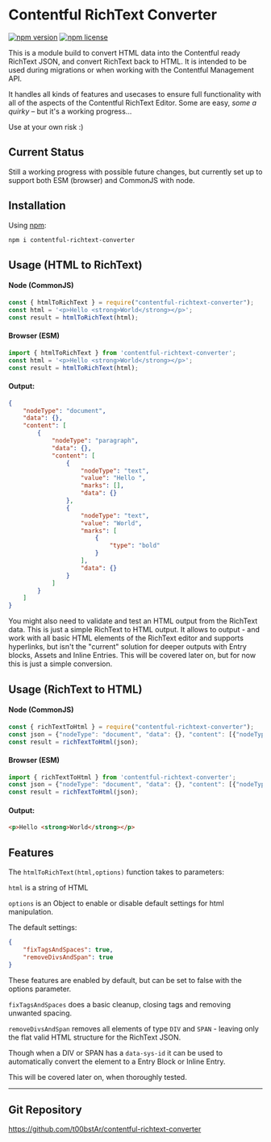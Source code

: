 # Contentful RichText Converter



[![npm version](https://img.shields.io/npm/v/contentful-richtext-converter)](https://www.npmjs.com/package/contentful-richtext-converter)
[![npm license](https://img.shields.io/npm/l/contentful-richtext-converter)](https://www.npmjs.com/package/contentful-richtext-converter)


This is a module build to convert HTML data into the Contentful ready RichText JSON, and convert RichText back to HTML. 
It is intended to be used during migrations or when working with the Contentful Management API.

It handles all kinds of features and usecases to ensure full functionality with all of the aspects of the Contentful RichText Editor.
Some are easy, *some a quirky* – but it's a working progress...


Use at your own risk :)

## Current Status

Still a working progress with possible future changes, but currently set up to support both ESM (browser) and CommonJS with node.

## Installation

Using [npm](https://www.npmjs.com/package/contentful-richtext-converter):

```sh
npm i contentful-richtext-converter
```

## Usage (HTML to RichText)

#### Node (CommonJS)

```js
const { htmlToRichText } = require("contentful-richtext-converter");
const html = '<p>Hello <strong>World</strong></p>';
const result = htmlToRichText(html);
```

#### Browser (ESM)

```js
import { htmlToRichText } from 'contentful-richtext-converter';
const html = '<p>Hello <strong>World</strong></p>';
const result = htmlToRichText(html);
```

####  Output:

```json
{
    "nodeType": "document",
    "data": {},
    "content": [
        {
            "nodeType": "paragraph",
            "data": {},
            "content": [
                {
                    "nodeType": "text",
                    "value": "Hello ",
                    "marks": [],
                    "data": {}
                },
                {
                    "nodeType": "text",
                    "value": "World",
                    "marks": [
                        {
                            "type": "bold"
                        }
                    ],
                    "data": {}
                }
            ]
        }
    ]
}
```

You might also need to validate and test an HTML output from the RichText data.
This is just a simple RichText to HTML output. It allows to output - and work with all basic HTML elements of the RichText editor and supports hyperlinks, 
but isn't the "current" solution for deeper outputs with Entry blocks, Assets and Inline Entries. This will be covered later on, but for now this is just a simple conversion.

## Usage (RichText to HTML)

#### Node (CommonJS)

```js
const { richTextToHtml } = require("contentful-richtext-converter");
const json = {"nodeType": "document", "data": {}, "content": [{"nodeType": "paragraph", "data": {}, "content": [{"nodeType": "text", "value": "Hello ", "marks": [], "data": {}}, {"nodeType": "text", "value": "World", "marks": [{"type": "bold"}], "data": {}}]}]};
const result = richTextToHtml(json);
```

#### Browser (ESM)

```js
import { richTextToHtml } from 'contentful-richtext-converter';
const json = {"nodeType": "document", "data": {}, "content": [{"nodeType": "paragraph", "data": {}, "content": [{"nodeType": "text", "value": "Hello ", "marks": [], "data": {}}, {"nodeType": "text", "value": "World", "marks": [{"type": "bold"}], "data": {}}]}]};
const result = richTextToHtml(json);
```

####  Output:

```html
<p>Hello <strong>World</strong></p>
```

## Features
The ```htmlToRichText(html,options)``` function takes to parameters:

```html``` is a string of HTML

```options``` is an Object to enable or disable default settings for html manipulation.

The default settings:

```json
{
    "fixTagsAndSpaces": true,
    "removeDivsAndSpan": true
}
```

These features are enabled by default, but can be set to false with the options parameter.

```fixTagsAndSpaces``` does a basic cleanup, closing tags and removing unwanted spacing.

```removeDivsAndSpan``` removes all elements of type ```DIV``` and ```SPAN``` - leaving only the flat valid HTML structure for the RichText JSON.

Though when a DIV or SPAN has a ```data-sys-id``` it can be used to automatically convert the element to a Entry Block or Inline Entry.

This will be covered later on, when thoroughly tested.

___

## Git Repository

https://github.com/t00bstAr/contentful-richtext-converter
